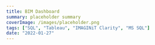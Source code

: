 ```yaml
---
title: BIM Dashboard
summary: placeholder summary
coverImage: /images/placeholder.png
tags: ["SQL", "Tableau", "IMAGINiT Clarity", "MS SQL"]
date: "2022-01-27"
---
```

